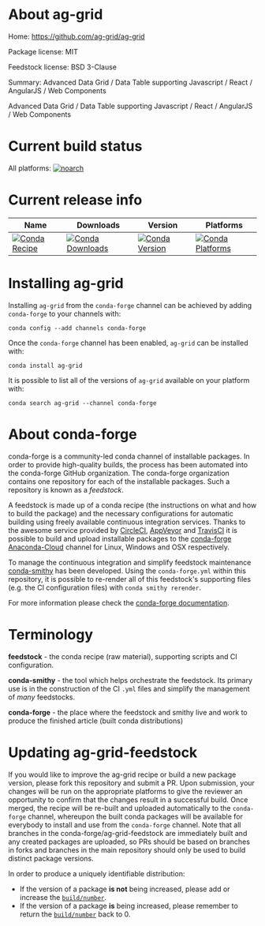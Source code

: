 About ag-grid
=============

Home: https://github.com/ag-grid/ag-grid

Package license: MIT

Feedstock license: BSD 3-Clause

Summary: Advanced Data Grid / Data Table supporting Javascript / React / AngularJS / Web Components

Advanced Data Grid / Data Table supporting Javascript / React / AngularJS / Web Components


Current build status
====================

All platforms:
[![noarch](https://img.shields.io/circleci/project/github/conda-forge/ag-grid-feedstock/master.svg?label=noarch)](https://circleci.com/gh/conda-forge/ag-grid-feedstock)

Current release info
====================

| Name | Downloads | Version | Platforms |
| --- | --- | --- | --- |
| [![Conda Recipe](https://img.shields.io/badge/recipe-ag--grid-green.svg)](https://anaconda.org/conda-forge/ag-grid) | [![Conda Downloads](https://img.shields.io/conda/dn/conda-forge/ag-grid.svg)](https://anaconda.org/conda-forge/ag-grid) | [![Conda Version](https://img.shields.io/conda/vn/conda-forge/ag-grid.svg)](https://anaconda.org/conda-forge/ag-grid) | [![Conda Platforms](https://img.shields.io/conda/pn/conda-forge/ag-grid.svg)](https://anaconda.org/conda-forge/ag-grid) |

Installing ag-grid
==================

Installing `ag-grid` from the `conda-forge` channel can be achieved by adding `conda-forge` to your channels with:

```
conda config --add channels conda-forge
```

Once the `conda-forge` channel has been enabled, `ag-grid` can be installed with:

```
conda install ag-grid
```

It is possible to list all of the versions of `ag-grid` available on your platform with:

```
conda search ag-grid --channel conda-forge
```


About conda-forge
=================

conda-forge is a community-led conda channel of installable packages.
In order to provide high-quality builds, the process has been automated into the
conda-forge GitHub organization. The conda-forge organization contains one repository
for each of the installable packages. Such a repository is known as a *feedstock*.

A feedstock is made up of a conda recipe (the instructions on what and how to build
the package) and the necessary configurations for automatic building using freely
available continuous integration services. Thanks to the awesome service provided by
[CircleCI](https://circleci.com/), [AppVeyor](https://www.appveyor.com/)
and [TravisCI](https://travis-ci.org/) it is possible to build and upload installable
packages to the [conda-forge](https://anaconda.org/conda-forge)
[Anaconda-Cloud](https://anaconda.org/) channel for Linux, Windows and OSX respectively.

To manage the continuous integration and simplify feedstock maintenance
[conda-smithy](https://github.com/conda-forge/conda-smithy) has been developed.
Using the ``conda-forge.yml`` within this repository, it is possible to re-render all of
this feedstock's supporting files (e.g. the CI configuration files) with ``conda smithy rerender``.

For more information please check the [conda-forge documentation](https://conda-forge.org/docs/).

Terminology
===========

**feedstock** - the conda recipe (raw material), supporting scripts and CI configuration.

**conda-smithy** - the tool which helps orchestrate the feedstock.
                   Its primary use is in the construction of the CI ``.yml`` files
                   and simplify the management of *many* feedstocks.

**conda-forge** - the place where the feedstock and smithy live and work to
                  produce the finished article (built conda distributions)


Updating ag-grid-feedstock
==========================

If you would like to improve the ag-grid recipe or build a new
package version, please fork this repository and submit a PR. Upon submission,
your changes will be run on the appropriate platforms to give the reviewer an
opportunity to confirm that the changes result in a successful build. Once
merged, the recipe will be re-built and uploaded automatically to the
`conda-forge` channel, whereupon the built conda packages will be available for
everybody to install and use from the `conda-forge` channel.
Note that all branches in the conda-forge/ag-grid-feedstock are
immediately built and any created packages are uploaded, so PRs should be based
on branches in forks and branches in the main repository should only be used to
build distinct package versions.

In order to produce a uniquely identifiable distribution:
 * If the version of a package **is not** being increased, please add or increase
   the [``build/number``](https://conda.io/docs/user-guide/tasks/build-packages/define-metadata.html#build-number-and-string).
 * If the version of a package **is** being increased, please remember to return
   the [``build/number``](https://conda.io/docs/user-guide/tasks/build-packages/define-metadata.html#build-number-and-string)
   back to 0.

